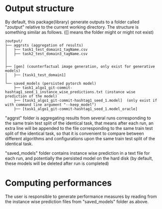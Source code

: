 # Output structure
By default, this package(library) generate outputs to a folder called "zoutput" relative to the current working directory. The structure is something similar as follows. ([] means the folder might or might not exist)

```
zoutput/
├── aggrsts (aggregation of results)
│   ├── task1_test_domain1_tagName.csv
│   ├── task2_test_domain3_tagName.csv
│   
│  
├── [gen] (counterfactual image generation, only exist for generative models)
│   ├── [task1_test_domain1]
│   
└── saved_models (persisted pytorch model)
    ├── task1_algo1_git-commit-hashtag1_seed_1_instance_wise_predictions.txt (instance wise prediction of the model)
    ├── [task1_algo1_git-commit-hashtag1_seed_1.model]  (only exist if with command line argument "--keep_model")
    ├── [task1_algo1_git-commit-hashtag1_seed_1.model_oracle]
```

"aggrst" folder is aggregating results from several runs corresponding to the same train test split of the identical task, that means after each run, an extra line will be appended to the file corresponding to the same train test split of the identical task, so that it is convenient to compare between different algorithms and configurations upon the same train test split of the identical task.

"saved_models" folder contains instance wise prediction in a text file for each run, and potentially the persisted model on the hard disk (by default, these models will be deleted after run is completed)

# Computing performances
The user is responsible to generate performance measures by reading from the instance wise prediction files from "saved_models" folder as above.
